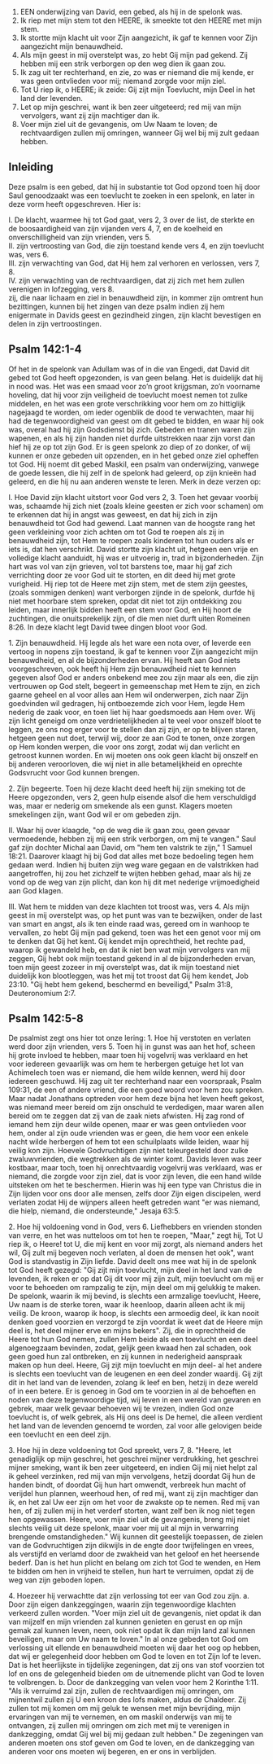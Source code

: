 1. EEN onderwijzing van David, een gebed, als hij in de spelonk was.
2. Ik riep met mijn stem tot den HEERE, ik smeekte tot den HEERE met mijn stem.
3. Ik stortte mijn klacht uit voor Zijn aangezicht, ik gaf te kennen voor Zijn aangezicht mijn benauwdheid.
4. Als mijn geest in mij overstelpt was, zo hebt Gij mijn pad gekend. Zij hebben mij een strik verborgen op den weg dien ik gaan zou.
5. Ik zag uit ter rechterhand, en zie, zo was er niemand die mij kende, er was geen ontvlieden voor mij; niemand zorgde voor mijn ziel.
6. Tot U riep ik, o HEERE; ik zeide: Gij zijt mijn Toevlucht, mijn Deel in het land der levenden.
7. Let op mijn geschrei, want ik ben zeer uitgeteerd; red mij van mijn vervolgers, want zij zijn machtiger dan ik.
8. Voer mijn ziel uit de gevangenis, om Uw Naam te loven; de rechtvaardigen zullen mij omringen, wanneer Gij wel bij mij zult gedaan hebben.

## Inleiding

Deze psalm is een gebed, dat hij in substantie tot God opzond toen hij door Saul genoodzaakt was een toevlucht te zoeken in een spelonk, en later in deze vorm heeft opgeschreven. Hier is:

I. De klacht, waarmee hij tot God gaat, vers 2, 3 over de list, de sterkte en de boosaardigheid van zijn vijanden vers 4, 7, en de koelheid en onverschilligheid van zijn vrienden, vers 5.  
II. zijn vertroosting van God, die zijn toestand kende vers 4, en zijn toevlucht was, vers 6.  
III. zijn verwachting van God, dat Hij hem zal verhoren en verlossen, vers 7, 8.  
IV. zijn verwachting van de rechtvaardigen, dat zij zich met hem zullen verenigen in lofzegging, vers 8.  
zij, die naar lichaam en ziel in benauwdheid zijn, in kommer zijn omtrent hun bezittingen, kunnen bij het zingen van deze psalm indien zij hem enigermate in Davids geest en gezindheid zingen, zijn klacht bevestigen en delen in zijn vertroostingen.

## Psalm 142:1-4 
Of het in de spelonk van Adullam was of in die van Engedi, dat David dit gebed tot God heeft opgezonden, is van geen belang. Het is duidelijk dat hij in nood was. Het was een smaad voor zo’n groot krijgsman, zo’n voorname hoveling, dat hij voor zijn veiligheid de toevlucht moest nemen tot zulke middelen, en het was een grote verschrikking voor hem om zo hittiglijk nagejaagd te worden, om ieder ogenblik de dood te verwachten, maar hij had de tegenwoordigheid van geest om dit gebed te bidden, en waar hij ook was, overal had hij zijn Godsdienst bij zich. Gebeden en tranen waren zijn wapenen, en als hij zijn handen niet durfde uitstrekken naar zijn vorst dan hief hij ze op tot zijn God. Er is geen spelonk zo diep of zo donker, of wij kunnen er onze gebeden uit opzenden, en in het gebed onze ziel opheffen tot God. Hij noemt dit gebed Maskil, een psalm van onderwijzing, vanwege de goede lessen, die hij zelf in de spelonk had geleerd, op zijn knieën had geleerd, en die hij nu aan anderen wenste te leren. Merk in deze verzen op:

I. Hoe David zijn klacht uitstort voor God vers 2, 3. Toen het gevaar voorbij was, schaamde hij zich niet (zoals kleine geesten er zich voor schamen) om te erkennen dat hij in angst was geweest, en dat hij zich in zijn benauwdheid tot God had gewend. Laat mannen van de hoogste rang het geen verkleining voor zich achten om tot God te roepen als zij in benauwdheid zijn, tot Hem te roepen zoals kinderen tot hun ouders als er iets is, dat hen verschrikt. David stortte zijn klacht uit, hetgeen een vrije en volledige klacht aanduidt, hij was er uitvoerig in, trad in bijzonderheden. Zijn hart was vol van zijn grieven, vol tot barstens toe, maar hij gaf zich verrichting door ze voor God uit te storten, en dit deed hij met grote vurigheid. Hij riep tot de Heere met zijn stem, met de stem zijn geestes, (zoals sommigen denken) want verborgen zijnde in de spelonk, durfde hij niet met hoorbare stem spreken, opdat dit niet tot zijn ontdekking zou leiden, maar innerlijk bidden heeft een stem voor God, en Hij hoort de zuchtingen, die onuitsprekelijk zijn, of die men niet durft uiten Romeinen 8:26. In deze klacht legt David twee dingen bloot voor God.

1\. Zijn benauwdheid. Hij legde als het ware een nota over, of leverde een vertoog in nopens zijn toestand, ik gaf te kennen voor Zijn aangezicht mijn benauwdheid, en al de bijzonderheden ervan. Hij heeft aan God niets voorgeschreven, ook heeft hij Hem zijn benauwdheid niet te kennen gegeven alsof God er anders onbekend mee zou zijn maar als een, die zijn vertrouwen op God stelt, begeert in gemeenschap met Hem te zijn, en zich gaarne geheel en al voor alles aan Hem wil onderwerpen, zich naar Zijn goedvinden wil gedragen, hij ontboezemde zich voor Hem, legde Hem nederig de zaak voor, en toen liet hij haar goedsmoeds aan Hem over. Wij zijn licht geneigd om onze verdrietelijkheden al te veel voor onszelf bloot te leggen, ze ons nog erger voor te stellen dan zij zijn, er op te blijven staren, hetgeen geen nut doet, terwijl wij, door ze aan God te tonen, onze zorgen op Hem konden werpen, die voor ons zorgt, zodat wij dan verlicht en getroost kunnen worden. En wij moeten ons ook geen klacht bij onszelf en bij anderen veroorloven, die wij niet in alle betamelijkheid en oprechte Godsvrucht voor God kunnen brengen.

2\. Zijn begeerte. Toen hij deze klacht deed heeft hij zijn smeking tot de Heere opgezonden, vers 2, geen hulp eisende alsof die hem verschuldigd was, maar er nederig om smekende als een gunst. Klagers moeten smekelingen zijn, want God wil er om gebeden zijn. 

II. Waar hij over klaagde, "op de weg die ik gaan zou, geen gevaar vermoedende, hebben zij mij een strik verborgen, om mij te vangen." Saul gaf zijn dochter Michal aan David, om "hem ten valstrik te zijn," 1 Samuel 18:21. Daarover klaagt hij bij God dat alles met boze bedoeling tegen hem gedaan werd. Indien hij buiten zijn weg ware gegaan en de valstrikken had aangetroffen, hij zou het zichzelf te wijten hebben gehad, maar als hij ze vond op de weg van zijn plicht, dan kon hij dit met nederige vrijmoedigheid aan God klagen.

III. Wat hem te midden van deze klachten tot troost was, vers 4. Als mijn geest in mij overstelpt was, op het punt was van te bezwijken, onder de last van smart en angst, als ik ten einde raad was, gereed om in wanhoop te vervallen, zo hebt Gij mijn pad gekend, toen was het een genot voor mij om te denken dat Gij het kent. Gij kendet mijn oprechtheid, het rechte pad, waarop ik gewandeld heb, en dat ik niet ben wat mijn vervolgers van mij zeggen, Gij hebt ook mijn toestand gekend in al de bijzonderheden ervan, toen mijn geest zozeer in mij overstelpt was, dat ik mijn toestand niet duidelijk kon blootleggen, was het mij tot troost dat Gij hem kendet, Job 23:10. "Gij hebt hem gekend, beschermd en beveiligd," Psalm 31:8, Deuteronomium 2:7.

## Psalm 142:5-8 
De psalmist zegt ons hier tot onze lering:
1\. Hoe hij verstoten en verlaten werd door zijn vrienden, vers 5. Toen hij in gunst was aan het hof, scheen hij grote invloed te hebben, maar toen hij vogelvrij was verklaard en het voor iedereen gevaarlijk was om hem te herbergen getuige het lot van Achimelech toen was er niemand, die hem wilde kennen, werd hij door iedereen geschuwd. Hij zag uit ter rechterhand naar een voorspraak, Psalm 109:31, de een of andere vriend, die een goed woord voor hem zou spreken. Maar nadat Jonathans optreden voor hem deze bijna het leven heeft gekost, was niemand meer bereid om zijn onschuld te verdedigen, maar waren allen bereid om te zeggen dat zij van de zaak niets afwisten. Hij zag rond of iemand hem zijn deur wilde openen, maar er was geen ontvlieden voor hem, onder al zijn oude vrienden was er geen, die hem voor een enkele nacht wilde herbergen of hem tot een schuilplaats wilde leiden, waar hij veilig kon zijn. Hoevele Godvruchtigen zijn niet teleurgesteld door zulke zwaluwvrienden, die wegtrekken als de winter komt. Davids leven was zeer kostbaar, maar toch, toen hij onrechtvaardig vogelvrij was verklaard, was er niemand, die zorgde voor zijn ziel, dat is voor zijn leven, die een hand wilde uitsteken om het te beschermen. Hierin was hij een type van Christus die in Zijn lijden voor ons door alle mensen, zelfs door Zijn eigen discipelen, werd verlaten zodat Hij de wijnpers alleen heeft getreden want "er was niemand, die hielp, niemand, die ondersteunde," Jesaja 63:5.

2\. Hoe hij voldoening vond in God, vers 6. Liefhebbers en vrienden stonden van verre, en het was nutteloos om tot hen te roepen, "Maar," zegt hij, Tot U riep ik, o Heere! tot U, die mij kent en voor mij zorgt, als niemand anders het wil, Gij zult mij begeven noch verlaten, al doen de mensen het ook", want God is standvastig in Zijn liefde. David deelt ons mee wat hij in de spelonk tot God heeft gezegd: "Gij zijt mijn toevlucht, mijn deel in het land van de levenden, ik reken er op dat Gij dit voor mij zijn zult, mijn toevlucht om mij er voor te behoeden om rampzalig te zijn, mijn deel om mij gelukkig te maken. De spelonk, waarin ik mij bevind, is slechts een armzalige toevlucht, Heere, Uw naam is de sterke toren, waar ik heenloop, daarin alleen acht ik mij veilig. De kroon, waarop ik hoop, is slechts een armoedig deel, ik kan nooit denken goed voorzien en verzorgd te zijn voordat ik weet dat de Heere mijn deel is, het deel mijner erve en mijns bekers". 
Zij, die in oprechtheid de Heere tot hun God nemen, zullen Hem beide als een toevlucht en een deel algenoegzaam bevinden, zodat, gelijk geen kwaad hen zal schaden, ook geen goed hun zal ontbreken, en zij kunnen in nederigheid aanspraak maken op hun deel. Heere, Gij zijt mijn toevlucht en mijn deel- al het andere is slechts een toevlucht van de leugenen en een deel zonder waardij. Gij zijt dit in het land van de levenden, zolang ik leef en ben, hetzij in deze wereld of in een betere. Er is genoeg in God om te voorzien in al de behoeften en noden van deze tegenwoordige tijd, wij leven in een wereld van gevaren en gebrek, maar welk gevaar behoeven wij te vrezen, indien God onze toevlucht is, of welk gebrek, als Hij ons deel is De hemel, die alleen verdient het land van de levenden genoemd te worden, zal voor alle gelovigen beide een toevlucht en een deel zijn.

3\. Hoe hij in deze voldoening tot God spreekt, vers 7, 8. "Heere, let genadiglijk op mijn geschrei, het geschrei mijner verdrukking, het geschrei mijner smeking, want ik ben zeer uitgeteerd, en indien Gij mij niet helpt zal ik geheel verzinken, red mij van mijn vervolgens, hetzij doordat Gij hun de handen bindt, of doordat Gij hun hart omwendt, verbreek hun macht of verijdel hun plannen, weerhoud hen, of red mij, want zij zijn machtiger dan ik, en het zal Uw eer zijn om het voor de zwakste op te nemen. Red mij van hen, of zij zullen mij in het verderf storten, want zelf ben ik nog niet tegen hen opgewassen. Heere, voer mijn ziel uit de gevangenis, breng mij niet slechts veilig uit deze spelonk, maar voer mij uit al mijn in verwarring brengende omstandigheden." Wij kunnen dit geestelijk toepassen, de zielen van de Godvruchtigen zijn dikwijls in de engte door twijfelingen en vrees, als verstijfd en verlamd door de zwakheid van het geloof en het heersende bederf. Dan is het hun plicht en belang om zich tot God te wenden, en Hem te bidden om hen in vrijheid te stellen, hun hart te verruimen, opdat zij de weg van zijn geboden lopen.

4\. Hoezeer hij verwachtte dat zijn verlossing tot eer van God zou zijn.
a. Door zijn eigen dankzeggingen, waarin zijn tegenwoordige klachten verkeerd zullen worden. "Voer mijn ziel uit de gevangenis, niet opdat ik dan van mijzelf en mijn vrienden zal kunnen genieten en gerust en op mijn gemak zal kunnen leven, neen, ook niet opdat ik dan mijn land zal kunnen beveiligen, maar om Uw naam te loven." In al onze gebeden tot God om verlossing uit ellende en benauwdheid moeten wij daar het oog op hebben, dat wij er gelegenheid door hebben om God te loven en tot Zijn lof te leven. Dat is het heerlijkste in tijdelijke zegeningen, dat zij ons van stof voorzien tot lof en ons de gelegenheid bieden om de uitnemende plicht van God te loven te volbrengen.
b. Door de dankzegging van velen voor hem 2 Korinthe 1:11. "Als ik verruimd zal zijn, zullen de rechtvaardigen mij omringen, om mijnentwil zullen zij U een kroon des lofs maken, aldus de Chaldeer. Zij zullen tot mij komen om mij geluk te wensen met mijn bevrijding, mijn ervaringen van mij te vernemen, en om maskil onderwijs van mij te ontvangen, zij zullen mij omringen om zich met mij te verenigen in dankzegging, omdat Gij wel bij mij gedaan zult hebben." De zegeningen van anderen moeten ons stof geven om God te loven, en de dankzegging van anderen voor ons moeten wij begeren, en er ons in verblijden.
